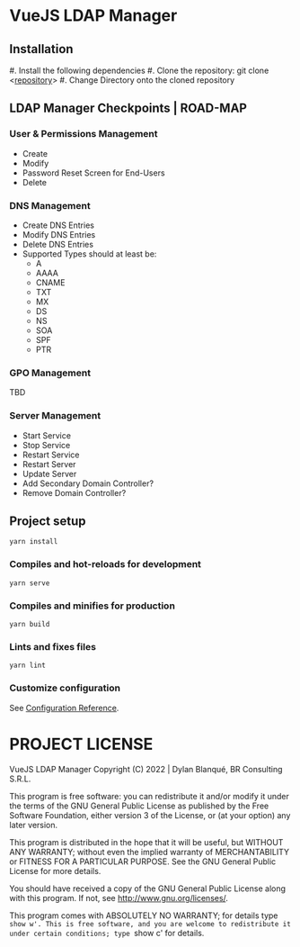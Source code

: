 # VueJS LDAP Manager

## Installation

  #. Install the following dependencies
  #. Clone the repository: git clone <[repository](https://example.com/repo)>
  #. Change Directory onto the cloned repository

## LDAP Manager Checkpoints | ROAD-MAP

### User & Permissions Management
 - Create
 - Modify
 - Password Reset Screen for End-Users
 - Delete

### DNS Management

 - Create DNS Entries
 - Modify DNS Entries
 - Delete DNS Entries
 - Supported Types should at least be:
    * A
    * AAAA
    * CNAME
    * TXT
    * MX
    * DS
    * NS
    * SOA
    * SPF
    * PTR

### GPO Management

TBD

### Server Management
 - Start Service
 - Stop Service
 - Restart Service
 - Restart Server
 - Update Server
 - Add Secondary Domain Controller?
 - Remove Domain Controller?

## Project setup
```
yarn install
```

### Compiles and hot-reloads for development
```
yarn serve
```

### Compiles and minifies for production
```
yarn build
```

### Lints and fixes files
```
yarn lint
```

### Customize configuration
See [Configuration Reference](https://cli.vuejs.org/config/).

# PROJECT LICENSE

VueJS LDAP Manager Copyright (C) 2022 | Dylan Blanqué, BR Consulting S.R.L.

This program is free software: you can redistribute it and/or modify
it under the terms of the GNU General Public License as published by
the Free Software Foundation, either version 3 of the License, or
(at your option) any later version.

This program is distributed in the hope that it will be useful,
but WITHOUT ANY WARRANTY; without even the implied warranty of
MERCHANTABILITY or FITNESS FOR A PARTICULAR PURPOSE.  See the
GNU General Public License for more details.

You should have received a copy of the GNU General Public License
along with this program.  If not, see <http://www.gnu.org/licenses/>.

This program comes with ABSOLUTELY NO WARRANTY; for details type `show w'.
This is free software, and you are welcome to redistribute it
under certain conditions; type `show c' for details.
